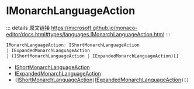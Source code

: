 # IMonarchLanguageAction
        
::: details 原文链接
https://microsoft.github.io/monaco-editor/docs.html#types/languages.IMonarchLanguageAction.html
:::


```ts
IMonarchLanguageAction: IShortMonarchLanguageAction 
| IExpandedMonarchLanguageAction 
| (IShortMonarchLanguageAction | IExpandedMonarchLanguageAction)[]
```
- [IShortMonarchLanguageAction](/api/languages/IShortMonarchLanguageAction.md)
- [IExpandedMonarchLanguageAction](/api/languages/IExpandedMonarchLanguageAction.md)
- `(`[IShortMonarchLanguageAction](/api/languages/IShortMonarchLanguageAction.md)` | `[IExpandedMonarchLanguageAction](/api/languages/IExpandedMonarchLanguageAction.md)`)[]`